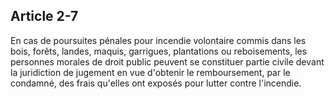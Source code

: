 Article 2-7
----
En cas de poursuites pénales pour incendie volontaire commis dans les bois,
forêts, landes, maquis, garrigues, plantations ou reboisements, les personnes
morales de droit public peuvent se constituer partie civile devant la
juridiction de jugement en vue d'obtenir le remboursement, par le condamné, des
frais qu'elles ont exposés pour lutter contre l'incendie.
